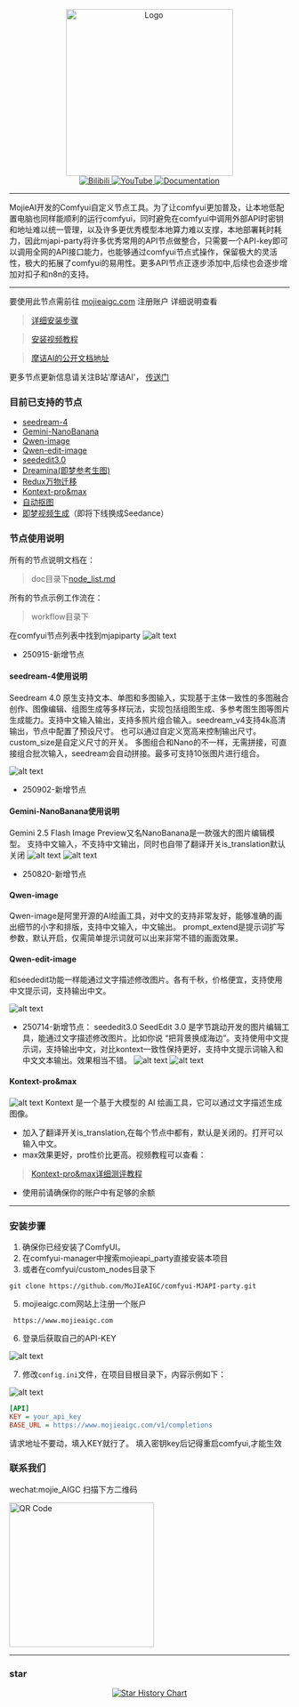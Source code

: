 <div align="center">
    <img src="https://mojie.tos-cn-guangzhou.volces.com/nodes/gitlogo.svg" alt="Logo" style="width: 300px;">
</div>

<div align="center">
    <a href="https://space.bilibili.com/483532108" target="_blank">
        <img src="https://img.shields.io/badge/Bilibili-B站-blue?logo=bilibili" alt="Bilibili">
    </a>
    <a href="https://www.youtube.com/channel/UCkEziiyOnhvZgwCEk2WAb7Q" target="_blank">
        <img src="https://img.shields.io/badge/YouTube-油管-red?logo=youtube" alt="YouTube">
    </a>
    <a href="README_EN.md" target="_blank">
        <img src="https://img.shields.io/badge/Docs-文档-green?logo=readme" alt="Documentation">
    </a>
</div>
  

***  

  MojieAI开发的Comfyui自定义节点工具。为了让comfyui更加普及，让本地低配置电脑也同样能顺利的运行comfyui，同时避免在comfyui中调用外部API时密钥和地址难以统一管理，以及许多更优秀模型本地算力难以支撑，本地部署耗时耗力，因此mjapi-party将许多优秀常用的API节点做整合，只需要一个API-key即可以调用全网的API接口能力，也能够通过comfyui节点式操作，保留极大的灵活性，极大的拓展了comfyui的易用性。更多API节点正逐步添加中,后续也会逐步增加对扣子和n8n的支持。

***
要使用此节点需前往 [mojieaigc.com](https://www.mojieaigc.com/) 注册账户
详细说明查看
> [详细安装步骤](#安装步骤)

> [安装视频教程](https://ecn0nfqh6woh.feishu.cn/wiki/NSrhwpEEQis0b8ktIdAcEbN4neh?from=from_copylink)

> [摩诘AI的公开文档地址](https://ecn0nfqh6woh.feishu.cn/wiki/GITRwdanFi6gJHkYA9Nc9lDOnHd)

更多节点更新信息请关注B站'摩诘AI'，
[传送门](https://space.bilibili.com/483532108)

### 目前已支持的节点
- [seedream-4](/doc/node_list.md#seedream-4使用说明)
- [Gemini-NanoBanana](/doc/node_list.md#gemini-nanobanana使用说明)
- [Qwen-image](/doc/node_list.md#qwen-image-使用说明)
- [Qwen-edit-image](/doc/node_list.md#qwen-edit-image-使用说明)
- [seededit3.0](/doc/node_list.md#seededit30)
- [Dreamina(即梦参考生图)](/doc/node_list.md#dreamina即梦参考生图)
- [Redux万物迁移](/doc/node_list.md#redux万物迁移)
- [Kontext-pro&max](/doc/node_list.md#Kontext-pro&max)
- [自动抠图](/doc/node_list.md#自动抠图)
- [即梦视频生成](/doc/node_list.md#即梦视频生成)（即将下线换成Seedance）

### 节点使用说明
所有的节点说明文档在：
> doc目录下[node_list.md](doc/node_list.md)

所有的节点示例工作流在：
> workflow目录下

在comfyui节点列表中找到mjapiparty
![alt text](doc/assets/node.png)

- 250915-新增节点
#### seedream-4使用说明
Seedream 4.0 原生支持文本、单图和多图输入，实现基于主体一致性的多图融合创作、图像编辑、组图生成等多样玩法，实现包括组图生成、多参考图生图等图片生成能力。支持中文输入输出，支持多照片组合输入。seedream_v4支持4k高清输出，节点中配置了预设尺寸。
也可以通过自定义宽高来控制输出尺寸。custom_size是自定义尺寸的开关。
多图组合和Nano的不一样，无需拼接，可直接组合批次输入，seedream会自动拼接。最多可支持10张图片进行组合。

![alt text](/doc/assets/seedream_v4.png)

- 250902-新增节点
#### Gemini-NanoBanana使用说明
Gemini 2.5 Flash Image Preview又名NanoBanana是一款强大的图片编辑模型。
支持中文输入，不支持中文输出，同时也自带了翻译开关is_translation默认关闭
![alt text](doc/assets/NanoBanana.png)
![alt text](doc/assets/NanoBanana2.png)


- 250820-新增节点
#### Qwen-image 
Qwen-image是阿里开源的AI绘画工具，对中文的支持非常友好，能够准确的画出细节的小字和排版，支持中文输入，中文输出。
prompt_extend是提示词扩写参数，默认开启，仅需简单提示词就可以出来非常不错的画面效果。
#### Qwen-edit-image
和seededit功能一样能通过文字描述修改图片。各有千秋，价格便宜，支持使用中文提示词，支持输出中文。

![alt text](doc/assets/Qwen-image.png)

- 250714-新增节点：
seededit3.0
SeedEdit 3.0 是字节跳动开发的图片编辑工具，能通过文字描述修改图片。比如你说 “把背景换成海边”。支持使用中文提示词，支持输出中文，对比kontext一致性保持更好，支持中文提示词输入和中文文本输出。效果相当不错。
![alt text](doc/assets/seed.png)
![alt text](doc/assets/seed2.png)

#### Kontext-pro&max
![alt text](doc/assets/kontext.png)
Kontext 是一个基于大模型的 AI 绘画工具，它可以通过文字描述生成图像。
- 加入了翻译开关is_translation,在每个节点中都有，默认是关闭的。打开可以输入中文。
- max效果更好，pro性价比更高。视频教程可以查看：
> [Kontext-pro&max详细测评教程](https://www.bilibili.com/video/BV19931zAE4c/?vd_source=25d3add966daa64cbb811354319ec18d#reply268510289936)
- 使用前请确保你的账户中有足够的余额

***


### 安装步骤
1. 确保你已经安装了ComfyUI。
2. 在comfyui-manager中搜索mojieapi_party直接安装本项目
3. 或者在comfyui/custom_nodes目录下
```plaintext
git clone https://github.com/MoJIeAIGC/comfyui-MJAPI-party.git
```
5. mojieaigc.com网站上注册一个账户
```url 
 https://www.mojieaigc.com
```

6. 登录后获取自己的API-KEY

![alt text](doc/assets/copykey.png)

7. 修改`config.ini`文件，在项目目根目录下，内容示例如下：

![alt text](doc/assets/addkey.png)

```ini
[API]
KEY = your_api_key
BASE_URL = https://www.mojieaigc.com/v1/completions
```
请求地址不要动，填入KEY就行了。
填入密钥key后记得重启comfyui,才能生效

### 联系我们
wechat:mojie_AIGC
扫描下方二维码
<div>
    <img src="doc/assets/qr.jpg" alt="QR Code" style="width: 260px;">
</div>
  

***
  
### star
<div align="center">
    <a href="https://star-history.com/#MoJIeAIGC/comfyui-MJAPI-party&Date">
        <img src="https://api.star-history.com/svg?repos=MoJIeAIGC/comfyui-MJAPI-party&type=Date" alt="Star History Chart">
    </a>
</div>
